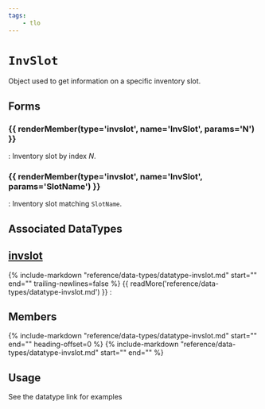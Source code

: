 ```yaml
---
tags:
    - tlo
---
```

# `InvSlot`

<!--tlo-desc-start-->
Object used to get information on a specific inventory slot.
<!--tlo-desc-end-->
## Forms
<!--tlo-forms-start-->
### {{ renderMember(type='invslot', name='InvSlot', params='N') }}

:   Inventory slot by index _N_.

### {{ renderMember(type='invslot', name='InvSlot', params='SlotName') }}

:   Inventory slot matching `SlotName`.
<!--tlo-forms-end-->

## Associated DataTypes
<!--tlo-datatypes-start-->
## [invslot](../data-types/datatype-invslot.md)
{%
  include-markdown "reference/data-types/datatype-invslot.md"
  start="<!--dt-desc-start-->"
  end="<!--dt-desc-end-->"
  trailing-newlines=false
%} {{ readMore('reference/data-types/datatype-invslot.md') }}
:    <h2>Members</h2>
    {%
    include-markdown "reference/data-types/datatype-invslot.md"
    start="<!--dt-members-start-->"
    end="<!--dt-members-end-->"
    heading-offset=0
    %}
    {%
    include-markdown "reference/data-types/datatype-invslot.md"
    start="<!--dt-linkrefs-start-->"
    end="<!--dt-linkrefs-end-->"
    %}
<!--tlo-datatypes-end-->

## Usage

See the datatype link for examples

<!--tlo-linkrefs-start-->
[invslot]: ../data-types/datatype-invslot.md
<!--tlo-linkrefs-end-->
